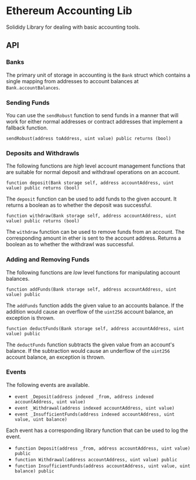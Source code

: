 # Ethereum Accounting Lib

Solididy Library for dealing with basic accounting tools.

## API

### Banks

The primary unit of storage in accounting is the `Bank` struct which contains a
single mapping from addresses to account balances at `Bank.accountBalances`.

### Sending Funds

You can use the `sendRobust` function to send funds in a manner that will work
for either normal addresses or contract addresses that implement a fallback
function.

`sendRobust(address toAddress, uint value) public returns (bool)`


### Deposits and Withdrawls

The following functions are *high* level account management functions that are
suitable for normal deposit and withdrawl operations on an account.

`function deposit(Bank storage self, address accountAddress, uint value) public returns (bool)`

The `deposit` function can be used to add funds to the given account.  It
returns a boolean as to whether the deposit was successful.

`function withdraw(Bank storage self, address accountAddress, uint value) public returns (bool)`

The `withdraw` function can be used to remove funds from an account.  The
corresponding amount in ether is sent to the account address.  Returns a
boolean as to whether the withdrawl was successful.

### Adding and Removing Funds

The following functions are *low* level functions for manipulating account
balances.


`function addFunds(Bank storage self, address accountAddress, uint value) public`

The `addFunds` function adds the given value to an accounts balance.  If the
addition would cause an overflow of the `uint256` account balance, an exception
is thrown.

`function deductFunds(Bank storage self, address accountAddress, uint value) public`

The `deductFunds` function subtracts the given value from an account's balance.
If the subtraction would cause an underflow of the `uint256` account balance,
an exception is thrown.

### Events

The following events are available.


* `event _Deposit(address indexed _from, address indexed accountAddress, uint value)`
* `event _Withdrawal(address indexed accountAddress, uint value)`
* `event _InsufficientFunds(address indexed accountAddress, uint value, uint balance)`


Each event has a corresponding library function that can be used to log the event.

* `function Deposit(address _from, address accountAddress, uint value) public`
* `function Withdrawal(address accountAddress, uint value) public`
* `function InsufficientFunds(address accountAddress, uint value, uint balance) public`
